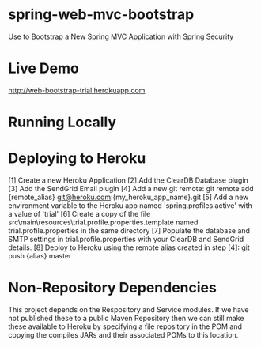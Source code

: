 spring-web-mvc-bootstrap
========================

Use to Bootstrap a New Spring MVC Application with Spring Security

Live Demo
=========

http://web-bootstrap-trial.herokuapp.com

Running Locally
===============



Deploying to Heroku
===================

[1] Create a new Heroku Application
[2] Add the ClearDB Database plugin
[3] Add the SendGrid Email plugin
[4] Add a new git remote: git remote add {remote_alias} git@heroku.com:{my_heroku_app_name}.git
[5] Add a new environment variable to the Heroku app named 'spring.profiles.active' with a value of 'trial'
[6] Create a copy of the file src\main\resources\trial.profile.properties.template named trial.profile.properties in the same directory
[7] Populate the database and SMTP settings in trial.profile.properties with your ClearDB and SendGrid details.
[8] Deploy to Heroku using the remote alias created in step [4]: git push {alias} master

Non-Repository Dependencies
===========================

This project depends on the Respository and Service modules. If we have not published these to a public Maven Repository then we can still make these
available to Heroku by specifying a file repository in the POM and copying the compiles JARs and their associated POMs to this location.

